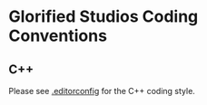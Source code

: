 
# Glorified Studios Coding Conventions

## C++

Please see [.editorconfig](.editorconfig) for the C++ coding style.
